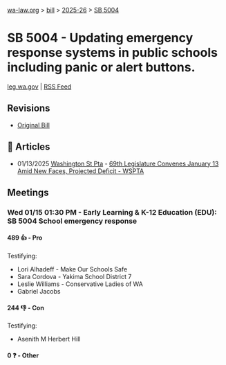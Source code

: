 [wa-law.org](/) > [bill](/bill/) > [2025-26](/bill/2025-26/) > [SB 5004](/bill/2025-26/sb/5004/)

# SB 5004 - Updating emergency response systems in public schools including panic or alert buttons.
[leg.wa.gov](https://app.leg.wa.gov/billsummary?BillNumber=5004&Year=2025&Initiative=false) | [RSS Feed](./rss.xml)

## Revisions
* [Original Bill](1/)

## 📰 Articles
* 01/13/2025 [Washington St Pta](/org/washington_st_pta/) - [69th Legislature Convenes January 13 Amid New Faces, Projected Deficit - WSPTA](https://www.wastatepta.org/69th-legislature-convenes-january-13-amid-new-faces-projected-deficit/#:~:text=SB%205004)

## Meetings
### Wed 01/15 01:30 PM - Early Learning & K-12 Education (EDU): SB 5004 School emergency response
#### 489 👍 - Pro
Testifying:
* Lori Alhadeff - Make Our Schools Safe
* Sara Cordova - Yakima School District 7
* Leslie Williams - Conservative Ladies of WA
* Gabriel Jacobs

#### 244 👎 - Con
Testifying:
* Asenith M Herbert Hill

#### 0 ❓ - Other
